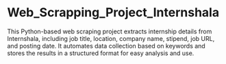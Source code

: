 # Web_Scrapping_Project_Internshala
This Python-based web scraping project extracts internship details from Internshala, including job title, location, company name, stipend, job URL, and posting date. It automates data collection based on keywords and stores the results in a structured format for easy analysis and use.
